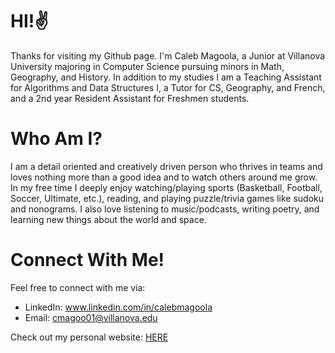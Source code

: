# HI!✌️
Thanks for visiting my Github page. I'm Caleb Magoola, a Junior at Villanova University majoring in Computer Science pursuing minors in Math, Geography, and History. In addition to my studies I am a Teaching Assistant for Algorithms and Data Structures I, a Tutor for CS, Geography, and French, and a 2nd year Resident Assistant for Freshmen students.

# Who Am I?
I am a detail oriented and creatively driven person who thrives in teams and loves nothing more than a good idea and to watch others around me grow. In my free time I deeply enjoy watching/playing sports (Basketball, Football, Soccer, Ultimate, etc.), reading, and playing puzzle/trivia games like sudoku and nonograms. I also love listening to music/podcasts, writing poetry, and learning new things about the world and space. 

# Connect With Me!
Feel free to connect with me via: 
- LinkedIn: www.linkedin.com/in/calebmagoola
- Email: cmagoo01@villanova.edu

Check out my personal website: 
<a href = "https://calebmagoola.github.io/PersonalWebsiteCalebMagoola/" target = _blank>HERE</a>
